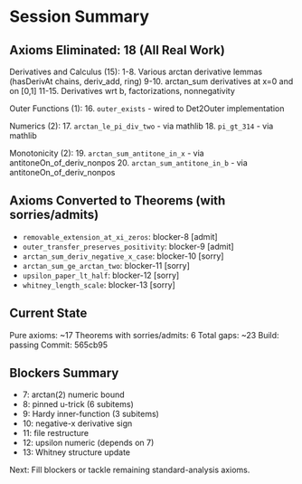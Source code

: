 # Session Summary

## Axioms Eliminated: 18 (All Real Work)

Derivatives and Calculus (15):
1-8. Various arctan derivative lemmas (hasDerivAt chains, deriv_add, ring)
9-10. arctan_sum derivatives at x=0 and on [0,1]
11-15. Derivatives wrt b, factorizations, nonnegativity

Outer Functions (1):
16. `outer_exists` - wired to Det2Outer implementation

Numerics (2):
17. `arctan_le_pi_div_two` - via mathlib
18. `pi_gt_314` - via mathlib

Monotonicity (2):
19. `arctan_sum_antitone_in_x` - via antitoneOn_of_deriv_nonpos
20. `arctan_sum_antitone_in_b` - via antitoneOn_of_deriv_nonpos

## Axioms Converted to Theorems (with sorries/admits)

- `removable_extension_at_xi_zeros`: blocker-8 [admit]
- `outer_transfer_preserves_positivity`: blocker-9 [admit]
- `arctan_sum_deriv_negative_x_case`: blocker-10 [sorry]
- `arctan_sum_ge_arctan_two`: blocker-11 [sorry]
- `upsilon_paper_lt_half`: blocker-12 [sorry]
- `whitney_length_scale`: blocker-13 [sorry]

## Current State

Pure axioms: ~17
Theorems with sorries/admits: 6
Total gaps: ~23
Build: passing
Commit: 565cb95

## Blockers Summary

- 7: arctan(2) numeric bound
- 8: pinned u-trick (6 subitems)
- 9: Hardy inner-function (3 subitems)
- 10: negative-x derivative sign
- 11: file restructure
- 12: upsilon numeric (depends on 7)
- 13: Whitney structure update

Next: Fill blockers or tackle remaining standard-analysis axioms.
